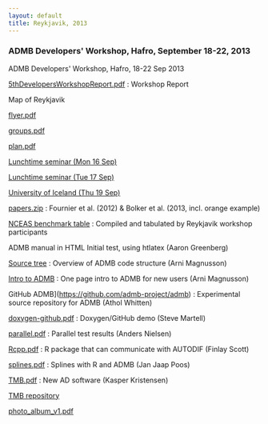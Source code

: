 ```yaml
---
layout: default
title: Reykjavik, 2013
---
```


<h3>ADMB Developers' Workshop, Hafro, September 18-22, 2013</h3>

ADMB Developers' Workshop, Hafro, 18-22 Sep 2013

[5thDevelopersWorkshopReport.pdf](5thDevelopersWorkshopReport.pdf)
: Workshop Report

Map of Reykjavik

[flyer.pdf](flyer.pdf)

[groups.pdf](groups.pdf)

[plan.pdf](plan.pdf)

[Lunchtime seminar (Mon 16 Sep)](seminar-16.pdf)

[Lunchtime seminar (Tue 17 Sep)](seminar-17.pdf)

[University of Iceland (Thu 19 Sep)](university-19.pdf)

[papers.zip](papers.zip)
: Fournier et al. (2012) & Bolker et al. (2013, incl. orange example)

[NCEAS benchmark table](/developers/benchmarks/optimization/nceas.pdf)
: Compiled and tabulated by Reykjavik workshop participants

ADMB manual in HTML
Initial test, using htlatex (Aaron Greenberg)

[Source tree](/developers/source-tree)
: Overview of ADMB code structure (Arni Magnusson)

[Intro to ADMB](/docs/intro/brief)
: One page intro to ADMB for new users (Arni Magnusson)

GitHub ADMB](https://github.com/admb-project/admb)
: Experimental source repository for ADMB (Athol Whitten)

[doxygen-github.pdf](doxygen-github.pdf)
: Doxygen/GitHub demo (Steve Martell)

[parallel.pdf](parallel.pdf)
: Parallel test results (Anders Nielsen)

[Rcpp.pdf](Rcpp.pdf)
: R package that can communicate with AUTODIF (Finlay Scott)

[splines.pdf](splines.pdf)
: Splines with R and ADMB (Jan Jaap Poos)

[TMB.pdf](TMB.pdf)
: New AD software (Kasper Kristensen)

[TMB repository](https://github.com/kaskr/adcomp)

[photo_album_v1.pdf](photo_album_v1.pdf)
